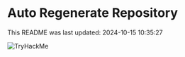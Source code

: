# Auto Regenerate Repository

This README was last updated: 2024-10-15 10:35:27

 ![TryHackMe](https://tryhackme.com/badge/533634)
